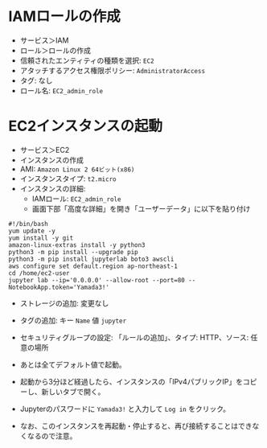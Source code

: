# IAMロールの作成

- サービス＞IAM
- ロール＞ロールの作成
- 信頼されたエンティティの種類を選択: `EC2`
- アタッチするアクセス権限ポリシー: `AdministratorAccess`
- タグ: なし
- ロール名: `EC2_admin_role`

# EC2インスタンスの起動

- サービス＞EC2
- インスタンスの作成
- AMI: `Amazon Linux 2 64ビット(x86)`
- インスタンスタイプ: `t2.micro`
- インスタンスの詳細: 
  - IAMロール: `EC2_admin_role`
  - 画面下部「高度な詳細」を開き「ユーザーデータ」に以下を貼り付け
  
```
#!/bin/bash
yum update -y
yum install -y git
amazon-linux-extras install -y python3
python3 -m pip install --upgrade pip
python3 -m pip install jupyterlab boto3 awscli
aws configure set default.region ap-northeast-1
cd /home/ec2-user
jupyter lab --ip='0.0.0.0' --allow-root --port=80 --NotebookApp.token='Yamada3!'
```

- ストレージの追加: 変更なし
- タグの追加: キー `Name`  値 `jupyter`
- セキュリティグループの設定: 「ルールの追加」、タイプ: HTTP、ソース: 任意の場所
- あとは全てデフォルト値で起動。

- 起動から3分ほど経過したら、インスタンスの「IPv4パブリックIP」をコピーし、新しいタブで開く。
- Jupyterのパスワードに `Yamada3!` と入力して `Log in` をクリック。

- なお、このインスタンスを再起動・停止すると、再び接続することはできなくなるので注意。
